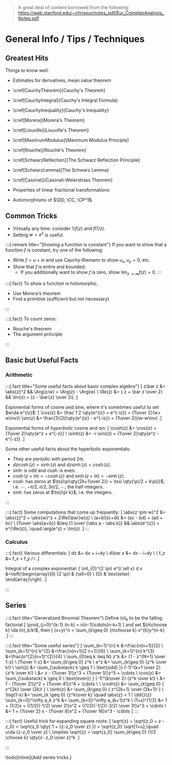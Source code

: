 > A great deal of content borrowed from the following: <https://web.stanford.edu/~chriseur/notes_pdf/Eur_ComplexAnalysis_Notes.pdf>

# General Info / Tips / Techniques

## Greatest Hits

Things to know well:

- Estimates for derivatives, mean value theorem
- \cref[CauchyTheorem]{Cauchy's Theorem}
- \cref[CauchyIntegral]{Cauchy's Integral Formula}
- \cref[CauchyInequality]{Cauchy's Inequality}

- \cref[Morera]{Morera's Theorem}
- \cref[Liouville]{Liouville's Theorem}

- \cref[MaximumModulus]{Maximum Modulus Principle}
- \cref[Rouche]{Rouché's Theorem}

- \cref[SchwarzReflection]{The Schwarz Reflection Principle}
- \cref[SchwarzLemma]{The Schwarz Lemma}
- \cref[Casorati]{Casorati-Weierstrass Theorem}
- Properties of linear fractional transformations
- Automorphisms of $\DD, \CC, \CP^1$.

## Common Tricks

- Virtually any time: consider $1/f(z)$ and $f(1/z)$.
- Setting $w=e^z$ is useful.

:::{.remark title="Showing a function is constant"}
If you want to show that a function $f$ is constant, try one of the following:

- Write $f = u + iv$ and use Cauchy-Riemann to show $u_x, u_y = 0$, etc.
- Show that $f$ is entire and bounded.
  - If you additionally want to show $f$ is zero, show $\lim_{z\to\infty} f(z) = 0$.
:::

:::{.fact}
To show a function is holomorphic,

- Use Morera's theorem
- Find a primitive (sufficient but not necessary)

:::

:::{.fact}
To count zeros:

- Rouche's theorem
- The argument principle

:::

## Basic but Useful Facts

### Arithmetic

:::{.fact title="Some useful facts about basic complex algebra"}
\[
z\bar z &= \abs{z}^2 && 
\Arg(z/w) = \Arg(z) - \Arg(w) \\
\Re(z) &= { z + \bar z \over 2} && 
\Im(z) = {z - \bar{z} \over 2i}
.\]

Exponential forms of cosine and sine, where it's sometimes useful to set $w\da e^{iz}$:
\[
\cos(z) 
&= \frac 1 2 \qty{e^{iz} + e^{-iz}} = {1\over 2}(w+ w\inv)\\
\sin(z) 
&= \frac{1}{2i}\qty{e^{iz} - e^{-iz}} = {1\over 2i}(w-w\inv)
.\]

Exponential forms of *hyperbolic* cosine and sin:
\[
\cosh(z) 
&= \cos(iz) 
= {1\over 2}\qty{e^z + e^{-z}} \\
\sinh(z) 
&= -i \sin(iz) 
= {1\over 2}\qty{e^z - e^{-z}} 
.\]

Some other useful facts about the hyperbolic exponentials:

- They are periodic with period $2\pi i$.
- $\dd{}{z}\cosh(z) = \sinh(z)$ and $\dd{}{z}\sinh(z) = \cosh(z)$.
- $\sinh$ is odd and $\cosh$ is even.
- $\cosh(z + i\pi) = -\cosh(z)$ and $\sinh(z + i\pi) = -\sinh(z)$.
- $\cosh$ has zeros at $\ts{i\pi\qty{2k+1\over 2}} = \ts{i \qty{\pi/2 + k\pi}}$, i.e. $\cdots, -\pi/2, \pi/2, 3\pi/2,\cdots$, the half-integers.
- $\sinh$ has zeros at $\ts{i\pi k}$, i.e. the integers.



:::

:::{.fact}
Some computations that come up frequently:
\[
\abs{z \pm w}^2 &= \abs{z}^2 + \abs{w}^z + 2\Re(\bar{w}z) \\
(a+bi)(c+di) &= (ac - bd) + (ad + bc) \\
{1\over \abs{a+b}} &\leq {1 \over {\abs a - \abs b}} &&
\abs{e^{z}} = e^{\Re(z)}, \quad \arg(e^z) = \Im(z)
.\]
:::


### Calculus


:::{.fact}
Various differentials:
\[
dz &= dx + i~dy \\
d\bar z &= dx - i~dy \\ \\
f_z &= f_x = f_y / i
.\]

Integral of a complex exponential:
\[
\int_{0}^{2 \pi} e^{i \ell x} d x
&=\left\{\begin{array}{ll}
{2 \pi} & {\ell=0} \\ 
{0} & \text{else}
\end{array}\right.
.\]

:::





## Series

:::{.fact title="Generalized Binomial Theorem"}
Define $(n)_k$ to be the falling factorial 
\[
\prod_{j=0}^{k-1} (n-k) = n(n-1)\cdots(n-k+1)
\]
and set ${n\choose k} \da (n)_k/k!$, then
\[
(x+y)^n = \sum_{k\geq 0} {n\choose k} x^{k}y^{n-k}
.\]
:::

:::{.fact title="Some useful series"}
\[
\sum_{k=1}^{n} k 
  &=\frac{n(n+1)}{2} \\
\sum_{k=1}^{n} k^{2} 
  &=\frac{n(n+1)(2 n+1)}{6} \\
\sum_{k=1}^{n} k^{3} 
  &=\frac{n^{2}(n+1)^{2}}{4}  \\
\sum_{0\leq k \leq N} z^k 
  &= {1 - z^{N+1} \over 1-z} \\
{1\over 1-z} &= \sum_{k\geq 0} z^k \\
e^z &= \sum_{k\geq 0} {z^k \over k!} \\
\sin(z) 
  &= \sum_{\substack{ k \geq 1 \\ \text{odd} }} (-1)^{k+1 \over 2} {z^k \over k!} \\
  &= z - {1\over 3!}z^3 + {1\over 5!}z^5 + \cdots \\
\cos(z) 
  &= \sum_{\substack{ k \geq 0 \\ \text{even}} } (-1)^{k\over 2} {z^k \over k!} \\
  &= 1 - {1\over 2!}z^2 + {1\over 4!}z^4 + \cdots \\
  \\
\cosh(z) &= \sum_{k\geq 0} { z^{2k} \over (2k)! } \\
\sinh(z) &= \sum_{k\geq 0} { z^{2k+1} \over (2k+1)! } \\
\log(1-x) 
  &= \sum_{k \geq 0} {z^k\over k} \quad \abs{z} < 1 \\
\dd{}{z} \sum_{k=0}^\infty a_k z^k 
  &= \sum_{k=0}^\infty a_{k+1}z^k \\
(1+x)^{1/2} 
  &= 1 + (1/2)x + {(1/2)(-1/2) \over 2!}x^2 + {(1/2)(-1/2)(-3/2) \over 3!}x^3 + \cdots \\
  &= 1 + {1\over 2} x - {1\over 8}x^2 + {1\over 16}x^3 - \cdots
\]
:::

:::{.fact}
Useful trick for expanding square roots:
\[
\sqrt{z} = \sqrt{z_0 + z - z_0} = \sqrt{z_0 \qty{ 1 + {z-z_0 \over z} }} = \sqrt{z_0} \sqrt{1+u},\quad u\da {z-z_0 \over z} \\
\implies \sqrt{z} = \sqrt{z_0} \sum_{k\geq 0} {1/2 \choose k} \qty{z- z_0 \over z}^k
.\]

:::

\todo[inline]{Add series tricks.}

